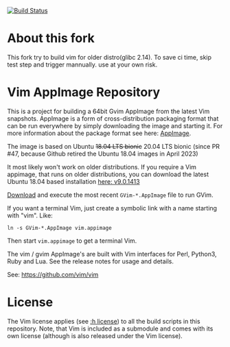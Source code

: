 [![Build Status](https://github.com/vim/vim-appimage/workflows/Release%20AppImage/badge.svg)](https://github.com/vim/vim-appimage/actions?query=workflow%3A%22Release+AppImage%22)

# About this fork

This fork try to build vim for older distro(glibc 2.14).
To save ci time, skip test step and trigger mannually.
use at your own risk.

# Vim AppImage Repository

This is a project for building a 64bit Gvim AppImage from the latest Vim snapshots.
AppImage is a form of cross-distribution packaging format that can be run
everywhere by simply downloading the image and starting it. For more
information about the package format see here: [AppImage](https://appimage.org).

The image is based on Ubuntu ~~18.04 LTS bionic~~ 20.04 LTS bionic (since PR #47,
because Github retired the Ubuntu 18.04 images in April 2023)

It most likely won't work on older distributions. If you require a Vim appimage,
that runs on older distributions, you can download the latest Ubuntu 18.04 based
installation [here: v9.0.1413](https://github.com/vim/vim-appimage/releases/tag/v9.0.1413)

[Download](https://github.com/vim/vim-appimage/releases) and execute the
most recent `GVim-*.AppImage` file to run GVim.

If you want a terminal Vim, just create a symbolic link with a name starting with "vim". Like:
```
ln -s GVim-*.AppImage vim.appimage
```

Then start `vim.appimage` to get a terminal Vim.

The vim / gvim AppImage's are built with Vim interfaces for Perl, Python3, Ruby
and Lua. See the release notes for usage and details.

See: https://github.com/vim/vim

# License

The Vim license applies (see [:h
license](http://vimhelp.appspot.com/uganda.txt.html#license)) to all the build
scripts in this repository. Note, that Vim is included as a submodule and comes
with its own license (although is also released under the Vim license).

